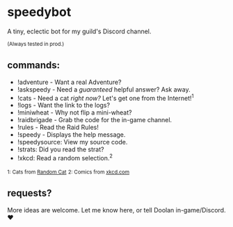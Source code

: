 # speedybot
A tiny, eclectic bot for my guild's Discord channel.

<small>(Always tested in prod.)</small>
## commands:

- !adventure - Want a real Adventure?
- !askspeedy - Need a *guaranteed* helpful answer? Ask away.
- !cats - Need a cat _right now?_ Let's get one from the Internet!<sup>1</sup>
- !logs - Want the link to the logs?
- !miniwheat - Why not flip a mini-wheat?
- !raidbrigade - Grab the code for the in-game channel.
- !rules - Read the Raid Rules!
- !speedy -  Displays the help message.
- !speedysource: View my source code.
- !strats: Did you read the strat?
- !xkcd: Read a random selection.<sup>2</sip>

<small>1: Cats from [Random Cat](https://aws.random.cat/)</small>
<small>2: Comics from [xkcd.com](https://xkcd.com/)</small>

## requests?
More ideas are welcome.  Let me know here, or tell Doolan in-game/Discord. ❤️
